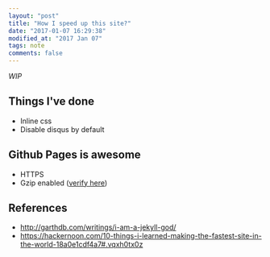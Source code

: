 ```yaml
---
layout: "post"
title: "How I speed up this site?"
date: "2017-01-07 16:29:38"
modified_at: "2017 Jan 07"
tags: note
comments: false
---
```


_WIP_


Things I've done
----------------

- Inline css
- Disable disqus by default


Github Pages is awesome
-----------------------
- HTTPS
- Gzip enabled ([verify here](http://checkgzipcompression.com/?url=https%3A%2F%2Fletientai299.github.io%2F))



References
----------

- http://garthdb.com/writings/i-am-a-jekyll-god/
- https://hackernoon.com/10-things-i-learned-making-the-fastest-site-in-the-world-18a0e1cdf4a7#.vqxh0tx0z
